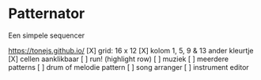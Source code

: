 # Patternator


Een simpele sequencer

https://tonejs.github.io/
[X] grid: 16 x 12
[X] kolom 1, 5, 9 & 13 ander kleurtje
[X] cellen aanklikbaar
[ ] run! (highlight row)
[ ] muziek
[ ] meerdere patterns
[ ] drum of melodie pattern
[ ] song arranger
[ ] instrument editor
